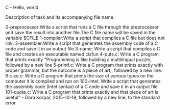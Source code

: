 C - Hello, world

Description of task and its accompanying file name.

0-preprocessor:Write a script that runs a C file through the preprocessor and save the result into another file.The C file name will be saved in the variable $CFILE
1-compiler:Write a script that compiles a C file but does not link.
2-assembler:Write a script that generates the assembly code of a C code and save it in an output file
3-name: Write a script that compiles a C file and creates an executable named cisfun
4-puts.c:  Write a C program that prints exactly "Programming is like building a multilingual puzzle, followed by a new line
5-printf.c: Write a C program that prints exactly with proper grammar, but the outcome is a piece of art,, followed by a new line.
6-size.c: Write a C program that prints the size of various types on the computer it is compiled and run on
100-intel: Write a script that generates the assembly code (Intel syntax) of a C code and save it in an output file
101-quote.c:  Write a C program that prints exactly and that piece of art is useful" - Dora Korpar, 2015-10-19, followed by a new line, to the standard error.
